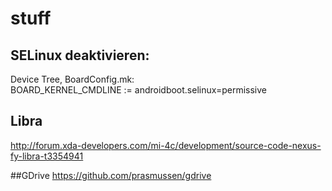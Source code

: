 # stuff

## SELinux deaktivieren:  
Device Tree, BoardConfig.mk:  
BOARD_KERNEL_CMDLINE := androidboot.selinux=permissive  

## Libra
http://forum.xda-developers.com/mi-4c/development/source-code-nexus-fy-libra-t3354941

##GDrive
https://github.com/prasmussen/gdrive
